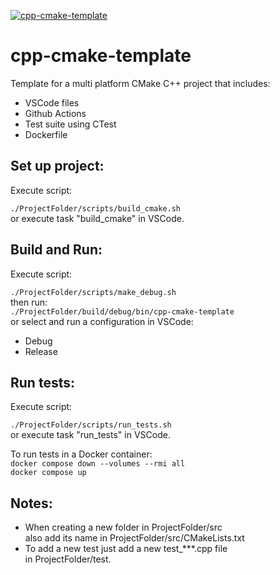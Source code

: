 [![cpp-cmake-template](https://github.com/mortinger91/cpp-cmake-template/actions/workflows/cmake.yml/badge.svg?branch=master)](https://github.com/mortinger91/cpp-cmake-template/actions/workflows/cmake.yml)

<h1>cpp-cmake-template</h1>
Template for a multi platform CMake C++ project that includes:

- VSCode files
- Github Actions
- Test suite using CTest
- Dockerfile

<h2>Set up project:</h2>
Execute script:

```./ProjectFolder/scripts/build_cmake.sh```<br>
or execute task "build_cmake" in VSCode.

<h2>Build and Run:</h2>
Execute script:

```./ProjectFolder/scripts/make_debug.sh```<br>
then run:<br>
```./ProjectFolder/build/debug/bin/cpp-cmake-template```<br>
or select and run a configuration in VSCode:<br>

- Debug
- Release

<h2>Run tests:</h2>
Execute script:

```./ProjectFolder/scripts/run_tests.sh```<br>
or execute task "run_tests" in VSCode.

To run tests in a Docker container:<br>
```docker compose down --volumes --rmi all```<br>
```docker compose up```

<h2>Notes:</h2>

- When creating a new folder in ProjectFolder/src<br>
also add its name in ProjectFolder/src/CMakeLists.txt
- To add a new test just add a new test_***.cpp file<br>
in ProjectFolder/test.
